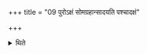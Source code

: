 +++
title = "09 पुरोऽक्षं सोमग्रहान्सादयति पश्चादक्षं"

+++

<details><summary>थिते</summary>

पुरोऽक्षं सोमग्रहान्सादयति । पश्चादक्षं सुराग्रहान् ९
</details>
